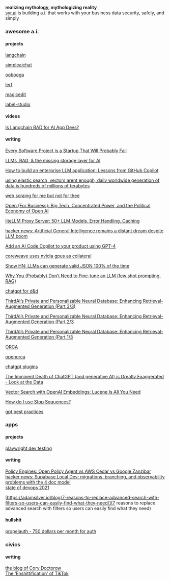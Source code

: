 **realizing mythology, mythologizing reality**  
[syr.ai](https://syr.ai) is building a.i. that works with your business data security, safely, and simply

<!--

**Here are some ideas to get you started:**

🙋‍♀️ A short introduction - what is your organization all about?
🌈 Contribution guidelines - how can the community get involved?
👩‍💻 Useful resources - where can the community find your docs? Is there anything else the community should know?
🍿 Fun facts - what does your team eat for breakfast?
🧙 Remember, you can do mighty things with the power of [Markdown](https://docs.github.com/github/writing-on-github/getting-started-with-writing-and-formatting-on-github/basic-writing-and-formatting-syntax)
-->

### awesome a.i.
#### projects
[langchain](https://github.com/langchain-ai/langchain)  

[simpleaichat](https://github.com/minimaxir/simpleaichat)  

[oobooga](https://github.com/oobabooga/text-generation-webui)  

[lerf](https://www.lerf.io/)  

[magicedit](https://magic-edit.github.io/)  

[label-studio](https://github.com/HumanSignal/label-studio)

#### videos
[Is Langchain BAD for AI App Devs?](https://www.youtube.com/watch?v=4E2SsRI7eVo)


#### writing
[Every Software Project is a Startup That Will Probably Fail](https://muldoon.cloud/2023/09/06/software-keeps-failing.html)  
  
[LLMs, RAG, & the missing storage layer for AI](https://blog.lancedb.com/llms-rag-the-missing-storage-layer-for-ai-28ded35fa984)  

[How to build an enterprise LLM application: Lessons from GitHub Copilot](https://github.blog/2023-09-06-how-to-build-an-enterprise-llm-application-lessons-from-github-copilot/)  

[using elastic search, vectors arent enough, daily worldwide generation of data is hundreds of millions of terabytes](https://youtu.be/5Qaxz2e2dVg?feature=shared)  

[web scraing for me but not for thee](https://blog.ericgoldman.org/archives/2023/08/web-scraping-for-me-but-not-for-thee-guest-blog-post.htm)

[Open \(For Business\): Big Tech, Concentrated Power, and the Political Economy of Open AI
](https://papers.ssrn.com/sol3/papers.cfm?abstract_id=4543807)  

[liteLLM Proxy Server: 50+ LLM Models, Error Handling, Caching
](https://github.com/BerriAI/litellm/blob/main/cookbook/proxy-server/readme.md)  

[hacker news: Artificial General Intelligence remains a distant dream despite LLM boom](https://news.ycombinator.com/item?id=36601236)  

[Add an AI Code Copilot to your product using GPT-4](https://www.windmill.dev/blog/windmill-ai)  

[coreweave uses nvidia gpus as collateral](https://www.theverge.com/2023/8/8/23824661/coreweave-nvidia-debt-gpu-ai-chips-collateral)  

[Show HN: LLMs can generate valid JSON 100% of the time](https://news.ycombinator.com/item?id=37125118)  

[Why You (Probably) Don’t Need to Fine-tune an LLM (few shot prompting, RAG)](https://www.tidepool.so/2023/08/17/why-you-probably-dont-need-to-fine-tune-an-llm/)  

[chatgpt for d&d](https://www.theregister.com/2023/08/19/chatgpt_dnd_dm/)  

[ThirdAI’s Private and Personalizable Neural Database: Enhancing Retrieval-Augmented Generation (Part 3/3)](https://medium.com/thirdai-blog/thirdais-private-and-personalizable-neural-database-enhancing-retrieval-augmented-generation-f3ad52c54952)

[ThirdAI’s Private and Personalizable Neural Database: Enhancing Retrieval-Augmented Generation (Part 2/3](https://medium.com/thirdai-blog/neural-database-next-generation-context-retrieval-system-for-building-specialized-ai-agents-with-861ffa0516e7)

[ThirdAI’s Private and Personalizable Neural Database: Enhancing Retrieval-Augmented Generation (Part 1/3](https://medium.com/thirdai-blog/understanding-the-fundamental-limitations-of-vector-based-retrieval-for-building-llm-powered-48bb7b5a57b3)

[ORCA](https://www.microsoft.com/en-us/research/publication/orca-progressive-learning-from-complex-explanation-traces-of-gpt-4/)  

[openorca](https://erichartford.com/openorca)

[chatgpt plugins](https://platform.openai.com/docs/plugins/introduction)  

[The Imminent Death of ChatGPT (and generative AI) is Greatly Exaggerated - Look at the Data](https://synthedia.substack.com/p/the-imminent-death-of-chatgpt-and)  

[Vector Search with OpenAI Embeddings: Lucene Is All You Need](https://arxiv.org/abs/2308.14963)  

[How do I use Stop Sequences?](https://help.openai.com/en/articles/5072263-how-do-i-use-stop-sequences)  

[gpt best practices](https://platform.openai.com/docs/guides/gpt-best-practices)  

### apps
#### projects
[playwright dev testing](https://playwright.dev/)  

#### writing
[Policy Engines: Open Policy Agent vs AWS Cedar vs Google Zanzibar](https://www.permit.io/blog/policy-engines)  
[hacker news: Supabase Local Dev: migrations, branching, and observability](https://news.ycombinator.com/item?id=37059400)  
[problems with the 4 doc model](https://www.hillelwayne.com/post/problems-with-the-4doc-model/)  
[state of devops 2021](https://services.google.com/fh/files/misc/state-of-devops-2021.pdf)

[https://adamsilver.io/blog/7-reasons-to-replace-advanced-search-with-filters-so-users-can-easily-find-what-they-need/](7 reasons to replace advanced search with filters so users can easily find what they need)  

#### bullshit
[propelauth - 750 dollars per month for auth](https://www.propelauth.com/)  


### civics
#### writing
[the blog of Cory Doctorow](https://pluralistic.net/)  
[The ‘Enshittification’ of TikTok](https://www.wired.com/story/tiktok-platforms-cory-doctorow/)
